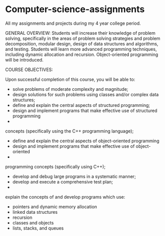 # Computer-science-assignments
All my assignments and projects during my 4 year college period.

GENERAL OVERVIEW:
Students will increase their knowledge of problem solving, specifically
in the areas of problem solving strategies and problem decomposition, modular design,
design of data structures and algorithms, and testing. Students will learn more advanced
programming techniques, including dynamic allocation and recursion. Object-oriented
programming will be introduced.

COURSE OBJECTIVES:

Upon successful completion of this course, you will be able to:
-  solve problems of moderate complexity and magnitude;
-  design solutions for such problems using classes and/or complex data structures;
-  define and explain the central aspects of structured programming;
-  design and implement programs that make effective use of structured programming
-  
concepts (specifically using the C++ programming language);
-  define and explain the central aspects of object-oriented programming
-  design and implement programs that make effective use of object-oriented
-  
programming concepts (specifically using C++);
-  develop and debug large programs in a systematic manner;
-  develop and execute a comprehensive test plan;
-  
explain the concepts of and develop programs which use:
-  pointers and dynamic memory allocation
-  linked data structures
-  recursion
-  classes and objects
-  lists, stacks, and queues
